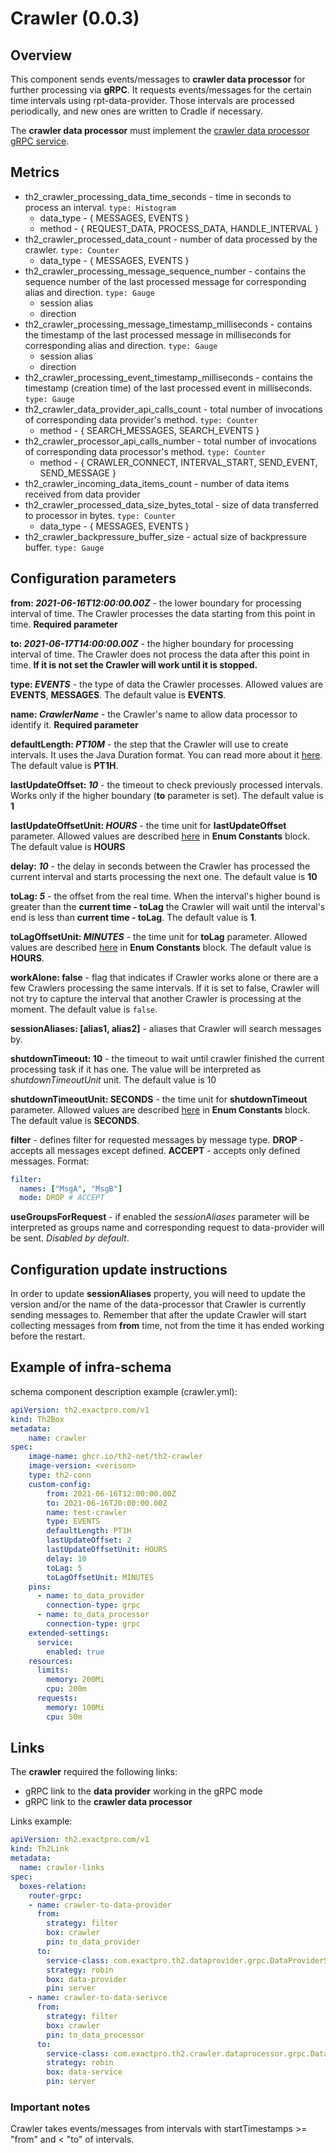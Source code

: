 # Crawler (0.0.3)

## Overview
This component sends events/messages to **crawler data processor** for further processing via **gRPC**.
It requests events/messages for the certain time intervals using rpt-data-provider.
Those intervals are processed periodically, and new ones are written to Cradle if necessary.

The **crawler data processor** must implement the [crawler data processor gRPC service](https://github.com/th2-net/th2-grpc-crawler-data-processor).

## Metrics
 * th2_crawler_processing_data_time_seconds - time in seconds to process an interval. `type: Histogram` 
   - data_type - { MESSAGES, EVENTS }
   - method - { REQUEST_DATA, PROCESS_DATA, HANDLE_INTERVAL }
 * th2_crawler_processed_data_count - number of data processed by the crawler. `type: Counter` 
   - data_type - { MESSAGES, EVENTS }
 * th2_crawler_processing_message_sequence_number - contains the sequence number of the last processed message for corresponding alias and direction. `type: Gauge` 
   - session alias
   - direction
 * th2_crawler_processing_message_timestamp_milliseconds - contains the timestamp of the last processed message in milliseconds for corresponding alias and direction. `type: Gauge`
   - session alias
   - direction
 * th2_crawler_processing_event_timestamp_milliseconds - contains the timestamp (creation time) of the last processed event in milliseconds. `type: Gauge`
 * th2_crawler_data_provider_api_calls_count - total number of invocations of corresponding data provider's method. `type: Counter`
   - method - { SEARCH_MESSAGES, SEARCH_EVENTS }
 * th2_crawler_processor_api_calls_number - total number of invocations of corresponding data processor's method. `type: Counter`
   - method - { CRAWLER_CONNECT, INTERVAL_START, SEND_EVENT, SEND_MESSAGE }
 * th2_crawler_incoming_data_items_count - number of data items received from data provider
 * th2_crawler_processed_data_size_bytes_total - size of data transferred to processor in bytes. `type: Counter`
   - data_type - { MESSAGES, EVENTS }
 * th2_crawler_backpressure_buffer_size - actual size of backpressure buffer. `type: Gauge`

## Configuration parameters

**from: _2021-06-16T12:00:00.00Z_** - the lower boundary for processing interval of time.
The Crawler processes the data starting from this point in time. **Required parameter**

**to: _2021-06-17T14:00:00.00Z_** - the higher boundary for processing interval of time.
The Crawler does not process the data after this point in time. **If it is not set the Crawler will work until it is stopped.**

**type: _EVENTS_** - the type of data the Crawler processes. Allowed values are **EVENTS**, **MESSAGES**. The default value is **EVENTS**.

**name: _CrawlerName_** - the Crawler's name to allow data processor to identify it. **Required parameter**

**defaultLength: _PT10M_** - the step that the Crawler will use to create intervals.
It uses the Java Duration format. You can read more about it [here](https://docs.oracle.com/javase/8/docs/api/java/time/Duration.html#parse-java.lang.CharSequence-).
The default value is **PT1H**.

**lastUpdateOffset: _10_** - the timeout to check previously processed intervals.
Works only if the higher boundary (**to** parameter is set). The default value is **1**

**lastUpdateOffsetUnit: _HOURS_** - the time unit for **lastUpdateOffset** parameter.
Allowed values are described [here](https://docs.oracle.com/en/java/javase/11/docs/api/java.base/java/time/temporal/ChronoUnit.html) in **Enum Constants** block.
The default value is **HOURS**

**delay: _10_** - the delay in seconds between the Crawler has processed the current interval and starts processing the next one.
The default value is **10**

**toLag: _5_** - the offset from the real time. When the interval's higher bound is greater than the **current time - toLag**
the Crawler will wait until the interval's end is less than **current time - toLag**.
The default value is **1**.

**toLagOffsetUnit: _MINUTES_** - the time unit for **toLag** parameter.
Allowed values are described [here](https://docs.oracle.com/en/java/javase/11/docs/api/java.base/java/time/temporal/ChronoUnit.html) in **Enum Constants** block.
The default value is **HOURS**.

**workAlone: false** - flag that indicates if Crawler works alone or there are a few Crawlers
processing the same intervals. If it is set to false, Crawler will not try to capture 
the interval that another Crawler is processing at the moment. The default value is `false`.

**sessionAliases: [alias1, alias2]** - aliases that Crawler will search messages by.

**shutdownTimeout: 10** - the timeout to wait until crawler finished the current processing task if it has one.
The value will be interpreted as _shutdownTimeoutUnit_ unit. The default value is 10

**shutdownTimeoutUnit: SECONDS** - the time unit for **shutdownTimeout** parameter.
Allowed values are described [here](https://docs.oracle.com/en/java/javase/11/docs/api/java.base/java/time/temporal/ChronoUnit.html) in **Enum Constants** block.
The default value is **SECONDS**.

**filter** - defines filter for requested messages by message type. **DROP** - accepts all messages except defined. **ACCEPT** - accepts only defined messages. Format:
```yaml
filter:
  names: ["MsgA", "MsgB"]
  mode: DROP # ACCEPT
```

**useGroupsForRequest** - if enabled the _sessionAliases_ parameter will be interpreted as groups name and corresponding request to data-provider will be sent.
_Disabled by default_.

## Configuration update instructions

In order to update **sessionAliases** property, you will need to update the version
and/or the name of the data-processor that Crawler is currently sending messages to. 
Remember that after the update Crawler will start collecting messages from 
**from** time, not from the time it has ended working before the restart.  

## Example of infra-schema

schema component description example (crawler.yml):

```yaml
apiVersion: th2.exactpro.com/v1
kind: Th2Box
metadata:
    name: crawler
spec:
    image-name: ghcr.io/th2-net/th2-crawler
    image-version: <verison>
    type: th2-conn
    custom-config:
        from: 2021-06-16T12:00:00.00Z
        to: 2021-06-16T20:00:00.00Z
        name: test-crawler
        type: EVENTS
        defaultLength: PT1H
        lastUpdateOffset: 2
        lastUpdateOffsetUnit: HOURS
        delay: 10
        toLag: 5
        toLagOffsetUnit: MINUTES
    pins:
      - name: to_data_provider
        connection-type: grpc
      - name: to_data_processor
        connection-type: grpc
    extended-settings:
      service:
        enabled: true
    resources:
      limits:
        memory: 200Mi
        cpu: 200m
      requests:
        memory: 100Mi
        cpu: 50m
```

## Links

The **crawler** required the following links:
+ gRPC link to the **data provider** working in the gRPC mode
+ gRPC link to the **crawler data processor**

Links example:

```yaml
apiVersion: th2.exactpro.com/v1
kind: Th2Link
metadata:
  name: crawler-links
spec:
  boxes-relation:
    router-grpc:
    - name: crawler-to-data-provider
      from:
        strategy: filter
        box: crawler
        pin: to_data_provider
      to:
        service-class: com.exactpro.th2.dataprovider.grpc.DataProviderService
        strategy: robin
        box: data-provider
        pin: server
    - name: crawler-to-data-serivce
      from:
        strategy: filter
        box: crawler
        pin: to_data_processor
      to:
        service-class: com.exactpro.th2.crawler.dataprocessor.grpc.DataProcessorService
        strategy: robin
        box: data-service
        pin: server
```

### Important notes

Crawler takes events/messages from intervals with startTimestamps >= "from" and < "to" of intervals.
